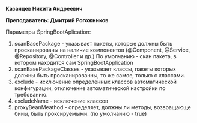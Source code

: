 **Казанцев Никита Андреевич** 

**Преподаватель: Дмитрий Рогожников**

Параметры SpringBootAplication:
1) scanBasePackage - указывает пакеты, которые должны быть просканированы на наличие компонентов (@Component, @Service, @Repository, @Controller и др.)
По умолчанию - скан пакета, в котором находится сам SpringBootApplication
2) scanBasePackageClasses - указывает классы, пакеты которых должны быть просканированны, то же самое, только с классами.
3) exclude - исключение определенных классов автоматической конфигурации, отключение автоматической настройки по требованию.
4) excludeName - исключение классов
5) proxyBeanMeathod - определяет, должны ли методы, возвращающе бины, быть проксируемыми. (по умолчанию - true)

